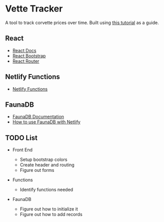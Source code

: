 # Vette Tracker

A tool to track corvette prices over time. Built using [this tutorial](https://www.netlify.com/blog/2018/07/09/building-serverless-crud-apps-with-netlify-functions-faunadb/#2-set-up-faunadb) as a guide.

## React

- [React Docs](https://reactjs.org/)
- [React Bootstrap](https://react-bootstrap.github.io/)
- [React Router](https://reactrouter.com/)

## Netlify Functions

- [Netlify Functions](https://www.netlify.com/products/functions/)

## FaunaDB

- [FaunaDB Documentation](https://docs.fauna.com/fauna/current/start/cloud)
- [How to use FaunaDB with Netlify](https://docs.fauna.com/fauna/current/integrations/netlify.html)

## TODO List

- Front End

  - Setup bootstrap colors
  - Create header and routing
  - Figure out forms

- Functions

  - Identify functions needed

- FaunaDB
  - Figure out how to initialize it
  - Figure out how to add records
